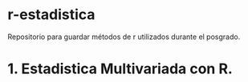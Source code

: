 # r-estadistica
Repositorio para guardar métodos de r utilizados durante el posgrado.

# 1. Estadistica Multivariada con R.
